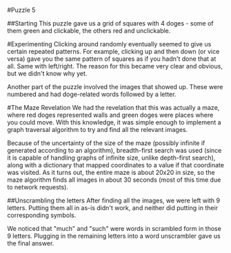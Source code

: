 #Puzzle 5

##Starting
This puzzle gave us a grid of squares with 4 doges - some of them green and clickable, the others red and unclickable.

#Experimenting
Clicking around randomly eventually seemed to give us certain repeated patterns. For example, clicking up and then down (or vice versa) gave you the same pattern of squares as if you hadn't done that at all. Same with left/right. The reason for this became very clear and obvious, but we didn't know why yet.

Another part of the puzzle involved the images that showed up. These were numbered and had doge-related words followed by a letter.

#The Maze Revelation
We had the revelation that this was actually a maze, where red doges represented walls and green doges were places where you could move. With this knowledge, it was simple enough to implement a graph traversal algorithm to try and find all the relevant images.

Because of the uncertainty of the size of the maze (possibly infinite if generated according to an algorithm), breadth-first search was used (since it is capable of handling graphs of infinite size, unlike depth-first search), along with a dictionary that mapped coordinates to a value if that coordinate was visited. As it turns out, the entire maze is about 20x20 in size, so the maze algorithm finds all images in about 30 seconds (most of this time due to network requests).

##Unscrambling the letters
After finding all the images, we were left with 9 letters. Putting them all in as-is didn't work, and neither did putting in their corresponding symbols.

We noticed that "much" and "such" were words in scrambled form in those 9 letters. Plugging in the remaining letters into a word unscrambler gave us the final answer.

